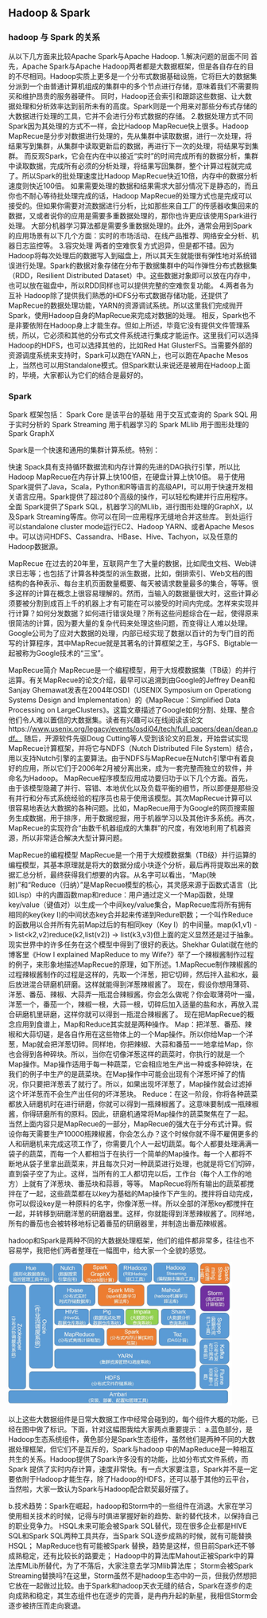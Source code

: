## Hadoop & Spark

### hadoop 与 Spark 的关系
从以下几方面来比较Apache Spark与Apache Hadoop.
1.解决问题的层面不同
首先，Apache Spark与Apache Hadoop两者都是大数据框架，但是各自存在的目的不尽相同。Hadoop实质上更多是一个分布式数据基础设施，它将巨大的数据集分派到一个由普通计算机组成的集群中的多个节点进行存储，意味着我们不需要购买和维护昂贵的服务器硬件。
同时，Hadoop还会索引和跟踪这些数据、让大数据处理和分析效率达到前所未有的高度。Spark则是一个用来对那些分布式存储的大数据进行处理的工具，它并不会进行分布式数据的存储。
2.数据处理方式不同
Spark因为其处理的方式不一样，会比Hadoop MapRecue快上很多。Hadoop MapRecue是分步对数据进行处理的，先从集群中读取数据，进行一次处理，将结果写到集群，从集群中读取更新后的数据，再进行下一次的处理，将结果写到集群。
而反观Spark，它会在内在中以接近“实时”的时间完成所有的数据分析，集群中读取数据，完成所有必须的分析处理，将结果写回集群，整个计算过程就完成了。所以Spark的批处理速度比Hadoop MapRecue快近10倍，内存中的数据分析速度则快近100倍。
如果需要处理的数据和结果需求大部分情况下是静态的，而且你也不耐心等待批处理完成的话，Hadoop MapRecue的处理方式也是完成可以接受的。但如果你需要对流数据进行分析，比如那些来自工厂的传感器收集回来的数据，又或者说你的应用是需要多重数据处理的，那你也许更应该使用Spark进行处理。
大部分机器学习算法都是需要多重数据处理的。此外，通常会用到Spark的应用场景有以下几个方面：实时的市场活动、在线产品推荐、网络安全分析、机器日志监控等。
3.容灾处理
两者的空难恢复方式迥异，但是都不错。因为Hadoop将每次处理后的数据写入到磁盘上，所以其天生就能很有弹性地对系统错误进行处理。Spark的数据对象存储在分布于数据集群中的叫作弹性分布式数据集（RDD，Resilient Distributed Dataset）中。这些数据对象即可以放在内存中，也可以放在磁盘中，所以RDD同样也可以提供完整的空难恢复功能。
4.两者各为互补
Hadoop除了提供我们熟悉的HDFS分布式数据存储功能，还提供了MapRecue的数据处理功能，YARN的资源调试系统。所以这里我们完成抛开Spark，使用Hadoop自身的MapRecue来完成对数据的处理。
相反，Spark也不是非要依附在Hadoop身上才能生存。但如上所述，毕竟它没有提供文件管理系统，所以，它必须和其他的分布式文件系统进行集成才能运作。这里我们可以选择Hadoop的HDFS，也可以选择其他的，比如Red Hat GlusterFS。当需要外部的资源调度系统来支持时，Spark可以跑在YARN上，也可以跑在Apache Mesos上，当然也可以用Standalone模式。但Spark默认来说还是被用在Hadoop上面的，毕境，大家都认为它们的结合是最好的。


### Spark
Spark 框架包括：
    Spark Core 是该平台的基础
    用于交互式查询的 Spark SQL
    用于实时分析的 Spark Streaming
    用于机器学习的 Spark MLlib
    用于图形处理的 Spark GraphX

Spark是一个快速和通用的集群计算系统。特别：

快速 Spack具有支持循环数据流和内存计算的先进的DAG执行引擎，所以比Hadoop MapRecue在内存计算上快100倍，在硬盘计算上快10倍。
易于使用 Spark提供了Java，Scala，Python和R等语言的高级API，可以用于快速开发相关语言应用。Spark提供了超过80个高级的操作，可以轻松构建并行应用程序。
全面 Spark提供了Spark SQL，机器学习的MLlib，进行图形处理的GraphX，以及Spark Streaming等库。你可以在同一应用程序无缝地合并这些库。
到处运行 可以standalone cluster mode运行EC2、Hadoop YARN、或者Apache Mesos中。可以访问HDFS、Cassandra、HBase、Hive、Tachyon，以及任意的Hadoop数据源。

MapRecue
在过去的20年里，互联网产生了大量的数据，比如爬虫文档、Web讲求日志等；也包括了计算各种类型的派生数据，比如，倒排索引、Web文档的图结构的各种表示、每台主机页面数量概要、每天被请求数量最多的集合，等等。很多这样的计算在概念上很容易理解的。然而，当输入的数据量很大时，这些计算必须要被分割到成百上千的机器上才有可能在可以接受的时间内完成。怎样来实现并行计算？如何分发数据？如何进行错误处理？所有这些问题综合在一起，使得原来很简洁的计算，因为要大量的复杂代码来处理这些问题，而变得让人难以处理。 Google公司为了应对大数据的处理，内部已经实现了数据以百计的为专门目的而写的计算程序，其中MapRecue就是其著名的计算框架之王，与GFS、Bigtable一起被称为Google技术的“三宝”。

MapRecue简介
MapRecue是一个编程模型，用于大规模数据集（TB级）的并行运算。有关MapRecue的论文介绍，最早可以追溯到由Google的Jeffrey Dean和Sanjay Ghemawat发表在2004年OSDI（USENIX Symposium on Operationg Systems Design and Implementation）的《MapRecue：Simplified Data Processing on LargeClusters》。这篇文章描述了Google如何分割、处理、整合他们令人难以置信的大数据集。读者有兴趣可以在线阅读该论文https://www.usenix.org/legacy/events/osdi04/tech/full_papers/dean/dean.pdf。 随后，开源软件先驱Doug Cutting等人受到该论文的启发，开始尝试实现MapRecue计算框架，并将它与NDFS（Nutch Distributed File System）结合，用以支持Nutch引擎的主要算法。由于NDFS与MapRecue在Nutch引擎中有着良好的应用，所以它们于2006年2月被分离出来，成为一套完整而独立的软件，并命名为Hadoop。 MapRecue程序模型应用成功要归功于以下几个方面。首先，由于该模型隐藏了并行、容错、本地优化以及负载平衡的细节，所以即便是那些没有并行和分布式系统经验的程序员也易于使用该模型。其次MapRecue计算可以很容易地表达大数据的各种问题。比如，MapRecue用于为Google的网页搜索服务生成数据，用于排序，用于数据挖掘，用于机器学习以及其他许多系统。再次，MapRecue的实现符合“由数千机器组成的大集群”的尺度，有效地利用了机器资源，所以非常适合解决大型计算问题。

MapRecue的编程模型
MapRecue是一个用于大规模数据集（TB级）并行运算的编程模型，其基本原理就是将大的数据分成小块逐个分析，最后再将提取出来的数据汇总分析，最终获得我们想要的内容。从名字可以看出，“Map(映射)”和“Reduce（归纳）”是MapRecue模型的核心，其灵感来源于函数式语言（比如Lisp）中的内置函数map和reduce：用户通过定义一个Map函数，处理key/value（键值对）以生成一个中间key/value集合，MapRecue库将所有拥有相同的key(key I)的中间状态key合并起来传递到Redure职数；一个叫作Reduce的函数用以合并所有先前Map过后的有相同key（Key I）的中间量。map(k1,v1) -> list<k2,v2)reduce(k2,list(v2)) -> list(k3,v3)但上面的定义显然还是过于抽象。现实世界中的许多任务在这个模型中得到了很好的表达。Shekhar Gulati就在他的博客里《How I explained MapReduce to my Wife?》举了一个辣椒酱制作过程的例子，来形象地描述MapRecue的原理，如下所述。1.MapRecue制作辣椒酱的过程辣椒酱制作的过程是这样的，先取一个洋葱，把它切碎，然后拌入盐和水，最后放进混合研磨机研磨。这样就能得到洋葱辣椒酱了。 现在，假设你想用薄荷、洋葱、番茄、辣椒、大蒜弄一瓶混合辣椒酱。你会怎么做呢？你会取薄荷叶一撮，洋葱一个，番茄一个，辣椒一根，大蒜一根，切碎后加入适量的盐和水，再放入混合研磨机里研磨，这样你就可以得到一瓶混合辣椒酱了。 现在把MapRecue的概念应用到食谱上，Map和Reduce其实就是两种操作。 Map：把洋葱、番茄、辣椒和大蒜切磋，是各自作用在这些物体上的一个Map操作。所以你给Map一个洋葱，Map就会把洋葱切碎。同样地，你把辣椒、大蒜和番茄一一地拿给Map，你也会得到各种碎块。所以，当你在切像洋葱这样的蔬菜时，你执行的就是一个Map操作。Map操作适用于每一种蔬菜，它会相应地生产出一种或多种碎块，在我们的例子中生产的是蔬菜块。在Map操作中可能会出现有个洋葱坏掉了的情况，你只要把洋葱丢了就行了。所以，如果出现坏洋葱了，Map操作就会过滤掉这个坏洋葱而不会生产出任何的坏洋葱块。 Reduce：在这一阶段，你将各种蔬菜都放入研磨机时在进行研磨，你就可以得到一瓶辣椒酱了。这意味要制成一瓶辣椒酱，你得研磨所有的原料。因此，研磨机通常将Map操作的蔬菜聚焦在了一起。 当然上面内容只是MapRecue的一部分，MapRecue的强大在于分布式计算。假设你每天需要生产10000瓶辣椒酱，你会怎么办？这个时候你就不得不雇佣更多的人和研磨机来完成这项工作了，你需要几个人一起切蔬菜。每个人都要处理满满一袋子的蔬菜，而每一个人都相当于在执行一个简单的Map操作。每一个人都将不断地从袋子里拿出蔬菜来，并且每次只对一种蔬菜进行处理，也就是将它们切碎，直到袋子空了为止。这样，当所有的工人都切完以后，工作台（每个人工作的地方）上就有了洋葱块、番茄块和蒜蓉，等等。 MapRecue将所有输出的蔬菜都搅拌在了一起，这些蔬菜都在以key为基础的Map操作下产生的。搅拌将自动完成，你可以假设key是一种原料的名字，你像洋葱一样。所以全部的洋葱key都搅拌在一起，并转移到研磨洋葱的研磨器里。这样，你就能得到洋葱辣椒酱了。同样地，所有的番茄也会被转移地标记着番茄的研磨器里，并制造出番茄辣椒酱。

hadoop和Spark是两种不同的大数据处理框架，他们的组件都非常多，往往也不容易学，我把他们两者整理在一幅图中，给大家一个全貌的感觉。

<img src="https://github.com/kexinchu/coding-interview-university/blob/main/pictures/relations-hadoop-spark.jpeg" width="450px">    

以上这些大数据组件是日常大数据工作中经常会碰到的，每个组件大概的功能，已经在图中做了标识。下面，针对这幅图我给大家两点重要提示：
a.蓝色部分，是Hadoop生态系统组件，黄色部分是Spark生态组件，虽然他们是两种不同的大数据处理框架，但它们不是互斥的，Spark与hadoop 中的MapReduce是一种相互共生的关系。Hadoop提供了Spark许多没有的功能，比如分布式文件系统，而Spark 提供了实时内存计算，速度非常快。有一点大家要注意，Spark并不是一定要依附于Hadoop才能生存，除了Hadoop的HDFS，还可以基于其他的云平台，当然啦，大家一致认为Spark与Hadoop配合默契最好摆了。

b.技术趋势：Spark在崛起，hadoop和Storm中的一些组件在消退。大家在学习使用相关技术的时候，记得与时俱进掌握好新的趋势、新的替代技术，以保持自己的职业竞争力。
HSQL未来可能会被Spark SQL替代，现在很多企业都是HIVE SQL和Spark SQL两种工具共存，当Spark SQL逐步成熟的时候，就有可能替换HSQL；
MapReduce也有可能被Spark 替换，趋势是这样，但目前Spark还不够成熟稳定，还有比较长的路要走；
Hadoop中的算法库Mahout正被Spark中的算法库MLib所替代，为了不落后，大家注意去学习Mlib算法库；
Storm会被Spark Streaming替换吗?在这里，Storm虽然不是hadoop生态中的一员，但我仍然想把它放在一起做过比较。由于Spark和hadoop天衣无缝的结合，Spark在逐步的走向成熟和稳定，其生态组件也在逐步的完善，是冉冉升起的新星，我相信Storm会逐步被挤压而走向衰退。



